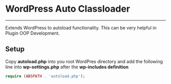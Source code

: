 # WordPress Auto Classloader

---

Extends WordPress to autoload functionality. This can be very helpful in Plugin OOP Development.

## Setup

Copy **autoload.php** into you root WordPres directory and add the following line into **wp-settings.php** after the **wp-includes definition**

``` php
require (ABSPATH . 'autoload.php');
```